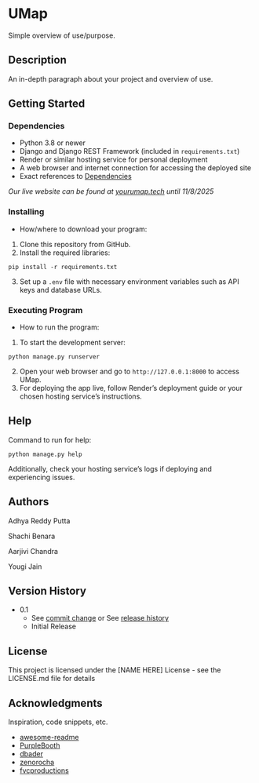 # UMap

Simple overview of use/purpose.

## Description

An in-depth paragraph about your project and overview of use.

## Getting Started

### Dependencies

* Python 3.8 or newer
* Django and Django REST Framework (included in `requirements.txt`)
* Render or similar hosting service for personal deployment
* A web browser and internet connection for accessing the deployed site
* Exact references to [Dependencies](https://github.com/yougijain/UMap/network/dependencies)

*Our live website can be found at [yourumap.tech](https://yourumap.tech) until 11/8/2025*

### Installing

* How/where to download your program:
1. Clone this repository from GitHub.
2. Install the required libraries:
```
pip install -r requirements.txt
```
3. Set up a `.env` file with necessary environment variables such as API keys and database URLs.


### Executing Program

* How to run the program:
1. To start the development server:
  ```
  python manage.py runserver
  ```
2. Open your web browser and go to `http://127.0.0.1:8000` to access UMap.
3. For deploying the app live, follow Render’s deployment guide or your chosen hosting service’s instructions.

## Help

Command to run for help:
```
python manage.py help
```
Additionally, check your hosting service’s logs if deploying and experiencing issues.

## Authors

Adhya Reddy Putta

Shachi Benara

Aarjivi Chandra

Yougi Jain

## Version History

* 0.1
    * See [commit change](https://github.com/yougijain/UMap/graphs/commit-activity) or See [release history]()
    * Initial Release

## License

This project is licensed under the [NAME HERE] License - see the LICENSE.md file for details

## Acknowledgments

Inspiration, code snippets, etc.
* [awesome-readme](https://github.com/matiassingers/awesome-readme)
* [PurpleBooth](https://gist.github.com/PurpleBooth/109311bb0361f32d87a2)
* [dbader](https://github.com/dbader/readme-template)
* [zenorocha](https://gist.github.com/zenorocha/4526327)
* [fvcproductions](https://gist.github.com/fvcproductions/1bfc2d4aecb01a834b46)